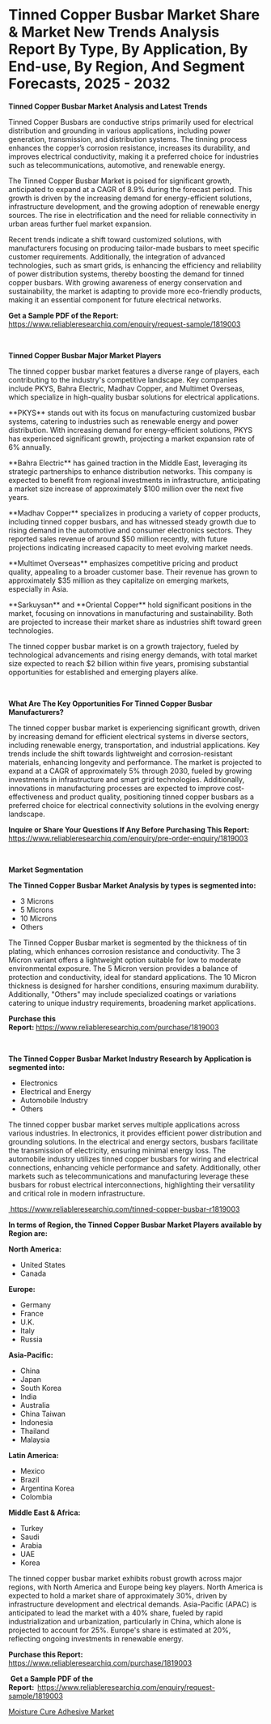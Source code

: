 <p><h1>Tinned Copper Busbar Market Share & Market New Trends Analysis Report By Type, By Application, By End-use, By Region, And Segment Forecasts, 2025 - 2032</h1></p><p><strong>Tinned Copper Busbar Market Analysis and Latest Trends</strong></p>
<p><p>Tinned Copper Busbars are conductive strips primarily used for electrical distribution and grounding in various applications, including power generation, transmission, and distribution systems. The tinning process enhances the copper’s corrosion resistance, increases its durability, and improves electrical conductivity, making it a preferred choice for industries such as telecommunications, automotive, and renewable energy.</p><p>The Tinned Copper Busbar Market is poised for significant growth, anticipated to expand at a CAGR of 8.9% during the forecast period. This growth is driven by the increasing demand for energy-efficient solutions, infrastructure development, and the growing adoption of renewable energy sources. The rise in electrification and the need for reliable connectivity in urban areas further fuel market expansion.</p><p>Recent trends indicate a shift toward customized solutions, with manufacturers focusing on producing tailor-made busbars to meet specific customer requirements. Additionally, the integration of advanced technologies, such as smart grids, is enhancing the efficiency and reliability of power distribution systems, thereby boosting the demand for tinned copper busbars. With growing awareness of energy conservation and sustainability, the market is adapting to provide more eco-friendly products, making it an essential component for future electrical networks.</p></p>
<p><strong>Get a Sample PDF of the Report:&nbsp;</strong> <a href="https://www.reliableresearchiq.com/enquiry/request-sample/1819003?utm_campaign=3514&utm_medium=2&utm_source=Github&utm_content=ia&utm_term=01042025&utm_id=tinned-copper-busbar">https://www.reliableresearchiq.com/enquiry/request-sample/1819003</a></p>
<p>&nbsp;</p>
<p><strong>Tinned Copper Busbar Major Market Players</strong></p>
<p><p>The tinned copper busbar market features a diverse range of players, each contributing to the industry's competitive landscape. Key companies include PKYS, Bahra Electric, Madhav Copper, and Multimet Overseas, which specialize in high-quality busbar solutions for electrical applications.</p><p>**PKYS** stands out with its focus on manufacturing customized busbar systems, catering to industries such as renewable energy and power distribution. With increasing demand for energy-efficient solutions, PKYS has experienced significant growth, projecting a market expansion rate of 6% annually. </p><p>**Bahra Electric** has gained traction in the Middle East, leveraging its strategic partnerships to enhance distribution networks. This company is expected to benefit from regional investments in infrastructure, anticipating a market size increase of approximately $100 million over the next five years.</p><p>**Madhav Copper** specializes in producing a variety of copper products, including tinned copper busbars, and has witnessed steady growth due to rising demand in the automotive and consumer electronics sectors. They reported sales revenue of around $50 million recently, with future projections indicating increased capacity to meet evolving market needs.</p><p>**Multimet Overseas** emphasizes competitive pricing and product quality, appealing to a broader customer base. Their revenue has grown to approximately $35 million as they capitalize on emerging markets, especially in Asia.</p><p>**Sarkuysan** and **Oriental Copper** hold significant positions in the market, focusing on innovations in manufacturing and sustainability. Both are projected to increase their market share as industries shift toward green technologies.</p><p>The tinned copper busbar market is on a growth trajectory, fueled by technological advancements and rising energy demands, with total market size expected to reach $2 billion within five years, promising substantial opportunities for established and emerging players alike.</p></p>
<p>&nbsp;</p>
<p><strong>What Are The Key Opportunities For Tinned Copper Busbar Manufacturers?</strong></p>
<p><p>The tinned copper busbar market is experiencing significant growth, driven by increasing demand for efficient electrical systems in diverse sectors, including renewable energy, transportation, and industrial applications. Key trends include the shift towards lightweight and corrosion-resistant materials, enhancing longevity and performance. The market is projected to expand at a CAGR of approximately 5% through 2030, fueled by growing investments in infrastructure and smart grid technologies. Additionally, innovations in manufacturing processes are expected to improve cost-effectiveness and product quality, positioning tinned copper busbars as a preferred choice for electrical connectivity solutions in the evolving energy landscape.</p></p>
<p><strong>Inquire or Share Your Questions If Any Before Purchasing This Report:</strong> <a href="https://www.reliableresearchiq.com/enquiry/pre-order-enquiry/1819003?utm_campaign=3514&utm_medium=2&utm_source=Github&utm_content=ia&utm_term=01042025&utm_id=tinned-copper-busbar">https://www.reliableresearchiq.com/enquiry/pre-order-enquiry/1819003</a></p>
<p>&nbsp;</p>
<p><strong>Market Segmentation</strong></p>
<p><strong>The Tinned Copper Busbar Market Analysis by types is segmented into:</strong></p>
<p><ul><li>3 Microns</li><li>5 Microns</li><li>10 Microns</li><li>Others</li></ul></p>
<p><p>The Tinned Copper Busbar market is segmented by the thickness of tin plating, which enhances corrosion resistance and conductivity. The 3 Micron variant offers a lightweight option suitable for low to moderate environmental exposure. The 5 Micron version provides a balance of protection and conductivity, ideal for standard applications. The 10 Micron thickness is designed for harsher conditions, ensuring maximum durability. Additionally, "Others" may include specialized coatings or variations catering to unique industry requirements, broadening market applications.</p></p>
<p><strong>Purchase this Report:&nbsp;</strong><a href="https://www.reliableresearchiq.com/purchase/1819003?utm_campaign=3514&utm_medium=2&utm_source=Github&utm_content=ia&utm_term=01042025&utm_id=tinned-copper-busbar">https://www.reliableresearchiq.com/purchase/1819003</a></p>
<p>&nbsp;</p>
<p><strong>The Tinned Copper Busbar Market Industry Research by Application is segmented into:</strong></p>
<p><ul><li>Electronics</li><li>Electrical and Energy</li><li>Automobile Industry</li><li>Others</li></ul></p>
<p><p>The tinned copper busbar market serves multiple applications across various industries. In electronics, it provides efficient power distribution and grounding solutions. In the electrical and energy sectors, busbars facilitate the transmission of electricity, ensuring minimal energy loss. The automobile industry utilizes tinned copper busbars for wiring and electrical connections, enhancing vehicle performance and safety. Additionally, other markets such as telecommunications and manufacturing leverage these busbars for robust electrical interconnections, highlighting their versatility and critical role in modern infrastructure.</p></p>
<p><a href="https://www.reliableresearchiq.com/tinned-copper-busbar-r1819003?utm_campaign=3514&utm_medium=2&utm_source=Github&utm_content=ia&utm_term=01042025&utm_id=tinned-copper-busbar">&nbsp;https://www.reliableresearchiq.com/tinned-copper-busbar-r1819003</a></p>
<p><strong>In terms of Region, the Tinned Copper Busbar Market Players available by Region are:</strong></p>
<p>
    <p> <strong> North America: </strong>
        <ul>
            <li>United States</li>
            <li>Canada</li>
        </ul>
        </p> 
    <p> <strong> Europe: </strong>
        <ul>
            <li>Germany</li>
            <li>France</li>
            <li>U.K.</li>
            <li>Italy</li>
            <li>Russia</li>
        </ul>
        </p> 
    <p> <strong> Asia-Pacific: </strong>
        <ul>
            <li>China</li>
            <li>Japan</li>
            <li>South Korea</li>
            <li>India</li>
            <li>Australia</li>
            <li>China Taiwan</li>
            <li>Indonesia</li>
            <li>Thailand</li>
            <li>Malaysia</li>
        </ul>
        </p> 
    <p> <strong> Latin America: </strong>
        <ul>
            <li>Mexico</li>
            <li>Brazil</li>
            <li>Argentina Korea</li>
            <li>Colombia</li>
        </ul>
        </p> 
    <p> <strong> Middle East & Africa: </strong>
        <ul>
            <li>Turkey</li>
            <li>Saudi</li>
            <li>Arabia</li>
            <li>UAE</li>
            <li>Korea</li>
        </ul>
    </p>
    </p>
<p><p>The tinned copper busbar market exhibits robust growth across major regions, with North America and Europe being key players. North America is expected to hold a market share of approximately 30%, driven by infrastructure development and electrical demands. Asia-Pacific (APAC) is anticipated to lead the market with a 40% share, fueled by rapid industrialization and urbanization, particularly in China, which alone is projected to account for 25%. Europe's share is estimated at 20%, reflecting ongoing investments in renewable energy.</p></p>
<p><strong>Purchase this Report: </strong><a href="https://www.reliableresearchiq.com/purchase/1819003?utm_campaign=3514&utm_medium=2&utm_source=Github&utm_content=ia&utm_term=01042025&utm_id=tinned-copper-busbar">https://www.reliableresearchiq.com/purchase/1819003</a></p>
<p>&nbsp;<strong>Get a Sample PDF of the Report:&nbsp;&nbsp;</strong><a href="https://www.reliableresearchiq.com/enquiry/request-sample/1819003?utm_campaign=3514&utm_medium=2&utm_source=Github&utm_content=ia&utm_term=01042025&utm_id=tinned-copper-busbar">https://www.reliableresearchiq.com/enquiry/request-sample/1819003</a></p>
<p><strong></strong></p>
<p><p><a href="https://github.com/groszsaoudrd/Market-Research-Report-List-1/blob/main/moisture-cure-adhesive-market.md?utm_campaign=3514&utm_medium=2&utm_source=Github&utm_content=ia&utm_term=01042025&utm_id=tinned-copper-busbar">Moisture Cure Adhesive Market</a></p></p>